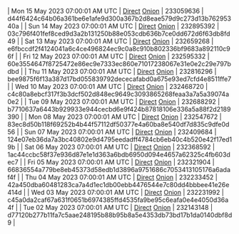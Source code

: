 | Mon 15 May 2023 07:00:01 AM UTC | [Direct](https://oshi.at/ofSw) [Onion](http://5ety7tpkim5me6eszuwcje7bmy25pbtrjtue7zkqqgziljwqy3rrikqd.onion/ofSw) | 233059636 | d44f6424c64b06a361be6e1afe9d300a367b2d8eae579d9c273d13b76295340a | 
| Sun 14 May 2023 07:00:01 AM UTC | [Direct](https://oshi.at/mJiF) [Onion](http://5ety7tpkim5me6eszuwcje7bmy25pbtrjtue7zkqqgziljwqy3rrikqd.onion/mJiF) | 232895392 | 03c796f401fef8ced9d3a2b131250b88e053cdb636b7ce0dd672d6f63db8fd49 | 
| Sat 13 May 2023 07:00:01 AM UTC | [Direct](https://oshi.at/QsQW) [Onion](http://5ety7tpkim5me6eszuwcje7bmy25pbtrjtue7zkqqgziljwqy3rrikqd.onion/QsQW) | 232659268 | e6fbccdf2f4124041a6c4ce496824ec9c0a8c910b802336bf9683a892110c96f | 
| Fri 12 May 2023 07:00:01 AM UTC | [Direct](https://oshi.at/zJWd) [Onion](http://5ety7tpkim5me6eszuwcje7bmy25pbtrjtue7zkqqgziljwqy3rrikqd.onion/zJWd) | 232595332 | 60e3554647f8725472e86ec9e7333ec860e71017238067e31e0e2c29e797bdbd | 
| Thu 11 May 2023 07:00:01 AM UTC | [Direct](https://oshi.at/Yeph) [Onion](http://5ety7tpkim5me6eszuwcje7bmy25pbtrjtue7zkqqgziljwqy3rrikqd.onion/Yeph) | 232816296 | bee9875f6f13a387d17bd055839792dececafabd0a675e93ed7cfd4e8511ffe7 | 
| Wed 10 May 2023 07:00:01 AM UTC | [Direct](https://oshi.at/Fyjs) [Onion](http://5ety7tpkim5me6eszuwcje7bmy25pbtrjtue7zkqqgziljwqy3rrikqd.onion/Fyjs) | 232468720 | c4c80a8ebcf317f3b3dcf502d848ec9649c3093865268feaa3a7a5a39074a0e2 | 
| Tue 09 May 2023 07:00:01 AM UTC | [Direct](https://oshi.at/DhdX) [Onion](http://5ety7tpkim5me6eszuwcje7bmy25pbtrjtue7zkqqgziljwqy3rrikqd.onion/DhdX) | 232688292 | b7710637a6443b929933e944cecbd6e9f424b87818106e336a5a88f2d2189390 | 
| Mon 08 May 2023 07:00:01 AM UTC | [Direct](https://oshi.at/cWAi) [Onion](http://5ety7tpkim5me6eszuwcje7bmy25pbtrjtue7zkqqgziljwqy3rrikqd.onion/cWAi) | 232547672 | 83ec8d50b118f69252b4b44f57112df50377e4a60ba8e540df7d835c9dfe0d56 | 
| Sun 07 May 2023 07:00:01 AM UTC | [Direct](<html>) [Onion]() | 232409684 | 124e07eb36da7a3bc40802e9d4795eedadff4784cb6eb40c4b520e42f17ed19b | 
| Sat 06 May 2023 07:00:01 AM UTC | [Direct](https://oshi.at/jWSk) [Onion](http://5ety7tpkim5me6eszuwcje7bmy25pbtrjtue7zkqqgziljwqy3rrikqd.onion/jWSk) | 232368592 | 1ac44ccbc58f37e936d87e1e1d363a6bdb6950d094e4657a62325c4fb603dec7 | 
| Fri 05 May 2023 07:00:01 AM UTC | [Direct](https://oshi.at/fHhh) [Onion](http://5ety7tpkim5me6eszuwcje7bmy25pbtrjtue7zkqqgziljwqy3rrikqd.onion/fHhh) | 232321904 | 66836554a779be8eb45373d58edb1d3896a9751686c7053413105176a6adaf4f | 
| Thu 04 May 2023 07:00:01 AM UTC | [Direct](https://oshi.at/dwzW) [Onion](http://5ety7tpkim5me6eszuwcje7bmy25pbtrjtue7zkqqgziljwqy3rrikqd.onion/dwzW) | 232233452 | 42a450dba60481283ca7a4d1ec1db00ebb4476544e7c80dd4bbbee41e26e414d | 
| Wed 03 May 2023 07:00:01 AM UTC | [Direct](<html>) [Onion]() | 232231992 | c45a0da2caf67a631f0651b6974385ffd4535fa9be95c6eafa0e4e4050d36a4f | 
| Tue 02 May 2023 07:00:01 AM UTC | [Direct](<html>) [Onion]() | 232143148 | d77120b277b11fa7c5aae248195b88b95b8a5e4353db73bd17b1da0140dbf8d9 | 
